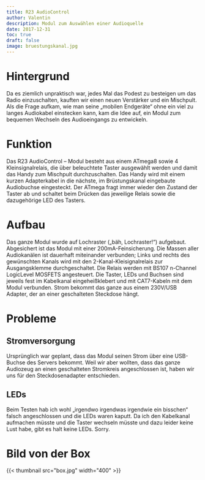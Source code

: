 ```yaml
---
title: R23 AudioControl
author: Valentin
description: Modul zum Auswählen einer Audioquelle
date: 2017-12-31
toc: true
draft: false
image: bruestungskanal.jpg
---
```



# Hintergrund 
Da es ziemlich unpraktisch war, jedes Mal das Podest zu besteigen um das Radio einzuschalten, kauften wir einen neuen Verstärker und ein Mischpult. Als die Frage aufkam, wie man seine „mobilen Endgeräte“ ohne ein viel zu langes Audiokabel einstecken kann, kam die Idee auf, ein Modul zum bequemen Wechseln des Audioeingangs zu entwickeln.


# Funktion 
Das R23 AudioControl – Modul besteht aus einem ATmega8 sowie 4 Kleinsignalrelais, die über beleuchtete Taster ausgewählt werden und damit das Handy zum Mischpult durchzuschalten. Das Handy wird mit einem kurzen Adapterkabel in die nächste, im Brüstungskanal eingebaute Audiobuchse eingesteckt. Der ATmega fragt immer wieder den Zustand der Taster ab und schaltet beim Drücken das jeweilige Relais sowie die dazugehörige LED des Tasters.


# Aufbau 
Das ganze Modul wurde auf Lochraster  („bäh, Lochraster!“) aufgebaut. Abgesichert ist das Modul mit einer 200mA-Feinsicherung. Die Massen aller Audiokanälen ist dauerhaft miteinander verbunden; Links und rechts des gewünschten Kanals wird mit den 2-Kanal-Kleisignalrelais zur Ausgangsklemme durchgeschaltet. Die Relais werden mit BS107 n-Channel LogicLevel MOSFETS angesteuert. Die Taster, LEDs und Buchsen sind jeweils fest im Kabelkanal eingeheißklebert und mit CAT7-Kabeln mit dem Modul verbunden. Strom bekommt das ganze aus einem 230V/USB Adapter, der an einer geschalteten Steckdose hängt.


# Probleme 
## Stromversorgung 
Ursprünglich war geplant, dass das Modul seinen Strom über eine USB-Buchse des Servers bekommt. Weil wir aber wollten, dass das ganze Audiozeug an einen geschalteten Stromkreis angeschlossen ist, haben wir uns für den Steckdosenadapter entschieden.

## LEDs 
Beim Testen hab ich wohl „irgendwo irgendwas irgendwie ein bisschen“ falsch angeschlossen und die LEDs waren kaputt. Da ich den Kabelkanal aufmachen müsste und die Taster wechseln müsste und dazu leider keine Lust habe, gibt es halt keine LEDs. Sorry.


# Bild von der Box 
{{< thumbnail src="box.jpg" width="400" >}}

